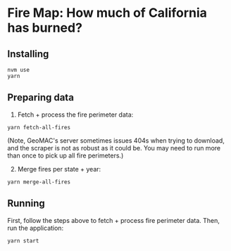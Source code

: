 # Fire Map: How much of California has burned?

## Installing

```
nvm use
yarn
```

## Preparing data

1. Fetch + process the fire perimeter data:

```
yarn fetch-all-fires
```

(Note, GeoMAC's server sometimes issues 404s when trying to download, and the scraper is not as robust as it could be. You may need to run more than once to pick up all fire perimeters.)

2. Merge fires per state + year:

```
yarn merge-all-fires
```

## Running

First, follow the steps above to fetch + process fire perimeter data.
Then, run the application:

```
yarn start
```
